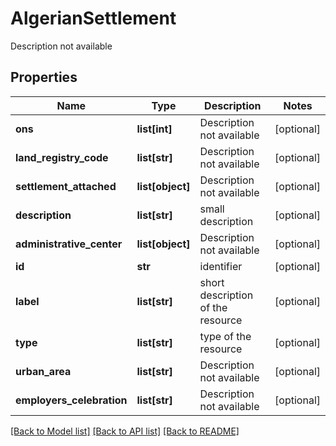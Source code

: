 # AlgerianSettlement

Description not available
## Properties
Name | Type | Description | Notes
------------ | ------------- | ------------- | -------------
**ons** | **list[int]** | Description not available | [optional] 
**land_registry_code** | **list[str]** | Description not available | [optional] 
**settlement_attached** | **list[object]** | Description not available | [optional] 
**description** | **list[str]** | small description | [optional] 
**administrative_center** | **list[object]** | Description not available | [optional] 
**id** | **str** | identifier | [optional] 
**label** | **list[str]** | short description of the resource | [optional] 
**type** | **list[str]** | type of the resource | [optional] 
**urban_area** | **list[str]** | Description not available | [optional] 
**employers_celebration** | **list[str]** | Description not available | [optional] 

[[Back to Model list]](../README.md#documentation-for-models) [[Back to API list]](../README.md#documentation-for-api-endpoints) [[Back to README]](../README.md)


